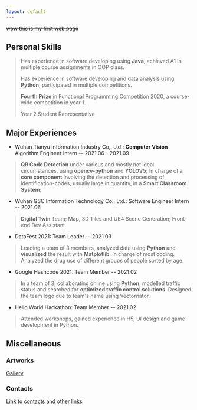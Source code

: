 ```yaml
---
layout: default
---
```


~~wow this is my first web page~~

## Personal Skills

>Has experience in software developing using **Java**, achieved A1 in multiple course assignments in OOP class. 
>
>Has experience in software developing and data analysis using **Python**, participated in multiple competitions. 
>
> **Fourth Prize** in Functional Programming Competition 2020, a course-wide competition in year 1. 
> 
> Year 2 Student Representative

## Major Experiences

*   Wuhan Tianyu Information Industry Co,. Ltd.: **Computer Vision** Algorithm Engineer Intern -- 2021.06 - 2021.09
> **QR Code Detection** under various and mostly not ideal circumstances, using **opencv-python** and **YOLOV5**; 
In charge of a **core component** involving the detection and processing of identification-codes, usually large in quantity, in a **Smart Classroom System**;

*   Wuhan GSC Information Technology Co., Ltd.: Software Engineer Intern -- 2021.06
> **Digital Twin** Team; Map, 3D Tiles and UE4 Scene Generation; Front-end Dev Assistant

*   DataFest 2021: Team Leader -- 2021.03
>Leading a team of 3 members, analyzed data using **Python** and **visualized** the result with **Matplotlib**. In charge of most coding. Analyzed the drug use of different groups of people sorted by age.

*   Google Hashcode 2021: Team Member -- 2021.02
>In a team of 3, collaborating online using **Python**, modelled traffic status and searched for **optimized traffic control solutions**. Designed the team logo due to team's name using Vectornator.

*   Hello World Hackathon: Team Member -- 2021.02
>Attended workshops, gained experience in H5, UI design and game development in Python.

## Miscellaneous

### Artworks

[Gallery](./Pics-NewGallery.md)

### Contacts

[Link to contacts and other links](./page-of-links.md)
